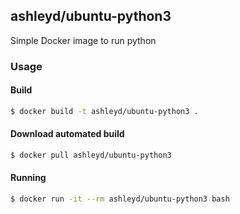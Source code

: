 ## ashleyd/ubuntu-python3

Simple Docker image to run python

### Usage

#### Build

```bash
$ docker build -t ashleyd/ubuntu-python3 .
```

#### Download automated build

```bash
$ docker pull ashleyd/ubuntu-python3
```

#### Running

```bash
$ docker run -it --rm ashleyd/ubuntu-python3 bash
```